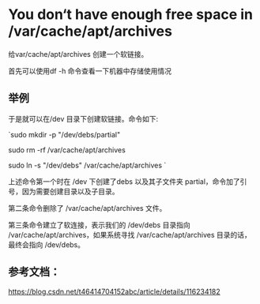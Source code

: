 # You don‘t have enough free space in /var/cache/apt/archives

给var/cache/apt/archives 创建一个软链接。

首先可以使用df -h 命令查看一下机器中存储使用情况

## 举例
于是就可以在/dev 目录下创建软链接。命令如下:

`sudo mkdir -p "/dev/debs/partial"

sudo rm -rf /var/cache/apt/archives

sudo ln -s "/dev/debs" /var/cache/apt/archives
`

上述命令第一个时在 /dev 下创建了debs 以及其子文件夹 partial，命令加了引号，因为需要创建目录以及子目录。

第二条命令删除了 /var/cache/apt/archives 文件。

第三条命令建立了软连接，表示我们的 /dev/debs 目录指向 /var/cache/apt/archives，如果系统寻找 /var/cache/apt/archives 目录的话，最终会指向 /dev/debs。

## 参考文档：
https://blog.csdn.net/t46414704152abc/article/details/116234182
